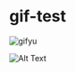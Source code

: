 # gif-test

![gifyu](https://gifyu.com/image/SmCRg)

![Alt Text](https://media.giphy.com/media/vFKqnCdLPNOKc/giphy.gif)
